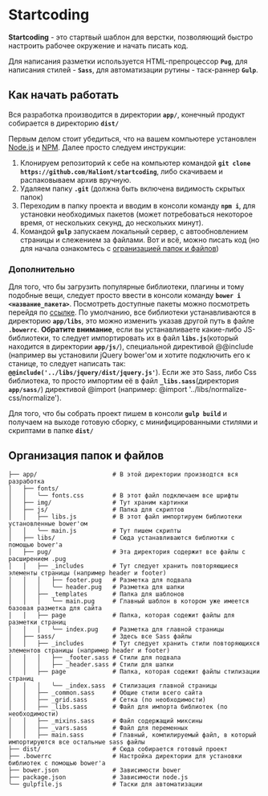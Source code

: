 # Startcoding
**Startcoding** - это стартвый шаблон для верстки, позволяющий быстро настроить рабочее окружение и начать писать код.

Для написания разметки используется HTML-препроцессор **`Pug`**, для написания стилей - **`Sass`**, для автоматизации рутины - таск-раннер **`Gulp`**.

## Как начать работать

Вся разработка производится в директории **`app/`**, конечный продукт собирается в директорию **`dist/`**

Первым делом стоит убедиться, что на вашем компьютере установлен [Node.js](https://nodejs.org/en/) и [NPM](https://www.npmjs.com/). Далее просто следуем инструкции:
1. Клонируем репозиторий к себе на компьютер командой **`git clone https://github.com/Haliont/startcoding`**, либо скачиваем  и распаковываем архив вручную.
2. Удаляем папку **`.git`** (должна быть включена видимость скрытых папок)
2. Переходим в папку проекта и вводим в консоли команду **`npm i`**, для установки необходимых пакетов (может потребоваться некоторое время, от нескольких секунд, до нескольких минут).
3. Командой **`gulp`** запускаем локальный сервер, с автообновлением страницы и слежением за файлами. Вот и всё, можно писать код (но для начала ознакомтесь с [огранизацией папок и файлов](README.md#Организация-папок-и-файлов))

### Дополнительно
Для того, что бы загрузить популярные библиотеки, плагины и тому подобные вещи, следует просто ввести в консоли команду **`bower i <название_пакета>`**. Посмотреть доступные пакеты можно посмотреть перейдя по [ссылке](https://bower.io/search/). По умолчанию, все библиотеки устанавливаются в директорию **`app/libs`**, это можно изменить указав другой путь в файле **`.bowerrc`**. **Обратите внимание**, если вы устанавливаете какие-либо JS-библиотеки, то следует импортировать их в файл **`libs.js`**(который находится в директории **`app/js/`**), специальной директивой @@include (например вы установили jQuery bower'ом и хотите подключить его к станице, то следует написать так: **`@@include('../libs/jquery/dist/jquery.js'`**). Если же это Sass, либо Css библиотека, то просто импортим её в файл **`_libs.sass`**(директория **`app/sass/`**) директивой @import (например: @import '../libs/normalize-css/normalize').

Для того, что бы собрать проект пишем в консоли **`gulp build`** и получаем на выходе готовую сборку, с минифицированными стилями и скриптами в папке **`dist/`**

## Организация папок и файлов

    ├── app/                     # В этой директории производтся вся разработка
    │   ├── fonts/               
    │   │   ╰── fonts.css        # В этот файл подключаем все шрифты
    │   ├── img/                 # Тут храним картинки
    │   ├── js/                  # Папка для скриптов
    │   │   ├── libs.js          # В этот файл импортируем библиотеки установленные bower'ом
    │   │   ╰── main.js          # Тут пишем скрипты
    │   ├── libs/                # Сюда устанавливаются библиотки с помощью bower'а
    │   ├── pug/                 # Эта директория содержит все файлы с расширением .pug
    │   │   ├── _includes        # Тут следует хранить повторяющиеся элементы страницы (например header и footer)
    │   │   │   ├── footer.pug   # Разметка для подвала
    │   │   │   ╰── header.pug   # Разметка для шапки
    │   │   ├── _templates       # Папка для шаблонов
    │   │   │   ╰── main.pug     # Главный шаблон в котором уже имеется базовая разметка для сайта
    │   │   ├── page             # Папка, которая содежит файлы для разметки страниц
    │   │   │   ╰── index.pug    # Разметка для главной страницы
    │   ├── sass/                # Здесь все Sass файлы
    │   │   ├── _includes        # Тут следует хранить стили повторяющихся элементов страницы (например header и footer)
    │   │   │   ├── _footer.sass # Стили для подвала
    │   │   │   ├── _header.sass # Стили для шапки
    │   │   ├── page             # Папка, которая содежит файлы стилизации страниц
    │   │   │   ╰── _index.sass  # Стилизация главной страницы
    │   │   ├── _common.sass     # Общие стили всего сайта
    │   │   ├── _grid.sass       # Сетка (по необходимости)
    │   │   ├── _libs.sass       # Файл для импорта библиотек (по необходимости)
    │   │   ├── _mixins.sass     # Файл содержащий миксины
    │   │   ├── _vars.sass       # Файл для переменных
    │   │   ├── main.sass        # Главный, компилируемый файл, в который импортируются все остальные sass файлы 
    ├── dist/                    # Сюда собирается готовый проект
    ├── .bowerrc                 # Настройка директории для установки библиотек с помощью bower'а
    ├── bower.json               # Зависимости bower
    ├── package.json             # Зависимости node.js
    ╰── gulpfile.js              # Таски для автоматизации

